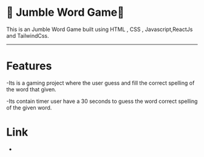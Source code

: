 # 🤝 Jumble Word Game🤝


This is an Jumble Word Game built using HTML , CSS , Javascript,ReactJs and TailwindCss.
<hr>

# Features

-Its is a gaming project where the user guess and fill the correct spelling of the word that given.

-Its contain timer user have a 30 seconds to guess the word correct spelling of the given word.

# Link

-


